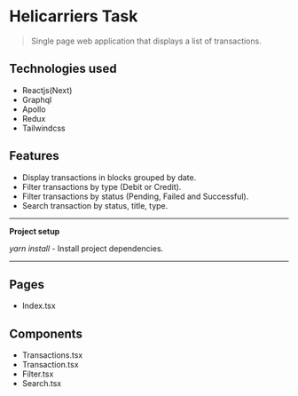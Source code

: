 # Helicarriers Task

> Single page web application that displays a list of transactions. 

## Technologies used

- Reactjs(Next)
- Graphql
- Apollo
- Redux
- Tailwindcss

## Features

- Display transactions in blocks grouped by date.
- Filter transactions by type (Debit or Credit).
- Filter transactions by status (Pending, Failed and Successful).
- Search transaction by status, title, type. 

---
**Project setup**

*yarn install* - Install project dependencies.

---

## Pages

- Index.tsx

## Components
- Transactions.tsx
- Transaction.tsx
- Filter.tsx
- Search.tsx



